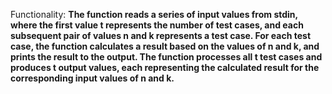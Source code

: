 Functionality: **The function reads a series of input values from stdin, where the first value t represents the number of test cases, and each subsequent pair of values n and k represents a test case. For each test case, the function calculates a result based on the values of n and k, and prints the result to the output. The function processes all t test cases and produces t output values, each representing the calculated result for the corresponding input values of n and k.**